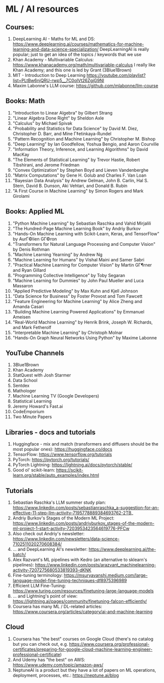 # ML / AI resources

## Courses:
1. DeepLearning AI - Maths for ML and DS: https://www.deeplearning.ai/courses/mathematics-for-machine-learning-and-data-science-specialization/
DeepLearningAI is really popular; just to get an idea of the topics / keywords that we use
2. Khan Academy - Multivariable Calculus: https://www.khanacademy.org/math/multivariable-calculus
I really like Khan Academy; and this one is led by Grant (3Blue1Brown)
3. MIT - Introduction to Deep Learning https://youtube.com/playlist?list=PLtBw6njQRU-rwp5__7C0oIVt26ZgjG9NI
4. Maxim Labonne's LLM course: https://github.com/mlabonne/llm-course
      
## Books: Math
1. "Introduction to Linear Algebra" by Gilbert Strang
2. "Linear Algebra Done Right" by Sheldon Axle
3. "Calculus" by Michael Spivak
4. "Probability and Statistics for Data Science" by David M. Diez, Christopher D. Barr, and Mine Г‡etinkaya-Rundel
5. "Pattern Recognition and Machine Learning" by Christopher M. Bishop
6. "Deep Learning" by Ian Goodfellow, Yoshua Bengio, and Aaron Courville
7. "Information Theory, Inference, and Learning Algorithms" by David MacKay
8. "The Elements of Statistical Learning" by Trevor Hastie, Robert Tibshirani, and Jerome Friedman
9. "Convex Optimization" by Stephen Boyd and Lieven Vandenberghe
10. "Matrix Computations" by Gene H. Golub and Charles F. Van Loan
11. "Bayesian Data Analysis" by Andrew Gelman, John B. Carlin, Hal S. Stern, David B. Dunson, Aki Vehtari, and Donald B. Rubin
12. "A First Course in Machine Learning" by Simon Rogers and Mark Girolami
 
## Books: Applied ML
1. "Python Machine Learning" by Sebastian Raschka and Vahid Mirjalili
2. "The Hundred-Page Machine Learning Book" by Andriy Burkov
3. "Hands-On Machine Learning with Scikit-Learn, Keras, and TensorFlow" by AurГ©lien GГ©ron
4. "Transformers for Natural Language Processing and Computer Vision" by Denis Rothman
5. "Machine Learning Yearning" by Andrew Ng
6. "Machine Learning for Humans" by Vishal Maini and Samer Sabri
7. "Practical Machine Learning for Computer Vision" by Martin GГ¶rner and Ryan Gillard
8. "Programming Collective Intelligence" by Toby Segaran
9. "Machine Learning for Dummies" by John Paul Mueller and Luca Massaron
10. "Applied Predictive Modeling" by Max Kuhn and Kjell Johnson
11. "Data Science for Business" by Foster Provost and Tom Fawcett
12. "Feature Engineering for Machine Learning" by Alice Zheng and Amanda Casari
13. "Building Machine Learning Powered Applications" by Emmanuel Ameisen
14. "Real-World Machine Learning" by Henrik Brink, Joseph W. Richards, and Mark Fetherolf
15. "Interpretable Machine Learning" by Christoph Molnar
16. "Hands-On Graph Neural Networks Using Python" by Maxime Labonne

## YouTube Channels
1. 3Blue1Brown
2. Khan Academy
3. StatQuest with Josh Starmer
4. Data School
5. Sentdex
6. Mathologer
7. Machine Learning TV (Google Developers)
8. Statistical Learning
9. Jeremy Howard's Fast.ai
10. CodeEmporium
11. Two Minute Papers

## Libraries - docs and tutorials
1. Huggingface - mix and match (transformers and diffusers should be the most popular ones): https://huggingface.co/docs
2.  TensorFlow: https://www.tensorflow.org/tutorials
3. PyTorch: https://pytorch.org/tutorials/
4. PyTorch Lightning: https://lightning.ai/docs/pytorch/stable/
5. Good ol' scikit-learn: https://scikit-learn.org/stable/auto_examples/index.html

## Tutorials
1. Sebastian Raschka's LLM summer study plan: https://www.linkedin.com/posts/sebastianraschka_a-suggestion-for-an-effective-11-step-llm-activity-7195778889384693762-2TB_
2. Andriy Burkov's Stages of the Modern ML Project: https://www.linkedin.com/posts/andriyburkov_stages-of-the-modern-ml-project-1-start-activity-7203953423564619776-PFCw
3. Also check out Andriy's newsletter: https://www.linkedin.com/newsletters/data-science-7102511020270608384/
4. ... and DeepLearning AI's newsletter: https://www.deeplearning.ai/the-batch/
5. Alex Razvant's ML pipelines with Kedro (an alternative to sklearn's pipelines): https://www.linkedin.com/posts/arazvant_machinelearning-activity-7207275680533819393-dKNK
6. Fine-tuning terminology: https://msuryavanshi.medium.com/large-language-model-fine-tuning-techniques-df8975396989
7. Efficient LLM Fine-Tuning: https://www.turing.com/resources/finetuning-large-language-models
8. ... and Lightning's point of view: https://lightning.ai/pages/community/finetuning-falcon-efficiently/
9. Coursera has many ML / DL-related articles: https://www.coursera.org/articles/category/ai-and-machine-learning

## Cloud
1. Coursera has "the best" courses on Google Cloud (there's no catalog but you can check out, e.g. https://www.coursera.org/professional-certificates/preparing-for-google-cloud-machine-learning-engineer-professional-certificate)
2. And Udemy has "the best" on AWS: https://www.udemy.com/topic/amazon-aws/ 
3. NeptuneAI is a product but they have a lot of papers on ML operations, deployment, processes, etc.: https://neptune.ai/blog